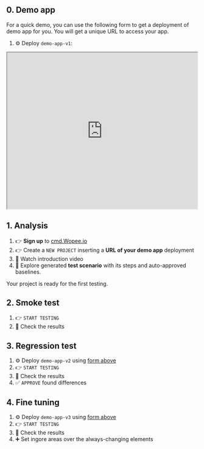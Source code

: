 <!-- # Try Wopee.io -->

## 0. Demo app

For a quick demo, you can use the following form to get a deployment of demo app for you. You will get a unique URL to access your app.

1. ⚙️ Deploy `demo-app-v1`:

<iframe src="https://hub.wopee.io/form/get-demo-app" width="500px" height="410px"></iframe>

## 1. Analysis

1. 👉 **Sign up** to [cmd.Wopee.io](https://cmd.wopee.io)
2. 👉 Create a `NEW PROJECT` inserting a **URL of your demo app** deployment
3. 🍿 Watch introduction video
4. 👀 Explore generated **test scenario** with its steps and auto-approved baselines.

Your project is ready for the first testing.

## 2. Smoke test

1. 👉 `START TESTING`
2. 👀 Check the results

## 3. Regression test

1. ⚙️ Deploy `demo-app-v2` using [form above](https://try.wopee.io)
2. 👉 `START TESTING`
3. 👀 Check the results
4. ✅ `APPROVE` found differences


## 4. Fine tuning

1. ⚙️ Deploy `demo-app-v3` using [form above](https://try.wopee.io)
2. 👉 `START TESTING`
3. 👀 Check the results
4. ➕ Set ingore areas over the always-changing elements
